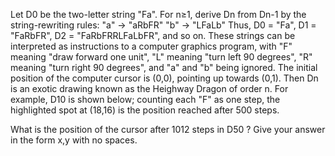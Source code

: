 Let D0 be the two-letter string "Fa".  For n≥1, derive Dn from Dn-1 by the string-rewriting rules:
"a" → "aRbFR"
"b" → "LFaLb"
Thus, D0 = "Fa", D1 = "FaRbFR", D2 = "FaRbFRRLFaLbFR", and so on.
These strings can be interpreted as instructions to a computer graphics program, with "F" meaning "draw forward one unit", "L" meaning "turn left 90 degrees", "R" meaning "turn right 90 degrees", and "a" and "b" being ignored.  The initial position of the computer cursor is (0,0), pointing up towards (0,1).
Then Dn is an exotic drawing known as the Heighway Dragon of order n.  For example, D10 is shown below; counting each "F" as one step, the highlighted spot at (18,16) is the position reached after 500 steps.


What is the position of the cursor after 1012 steps in D50 ?
Give your answer in the form x,y with no spaces.